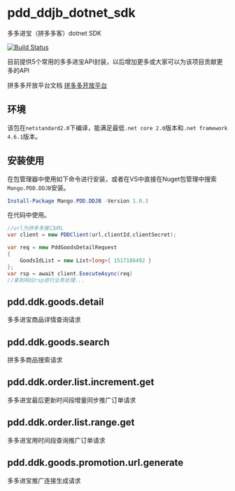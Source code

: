 # pdd_ddjb_dotnet_sdk
多多进宝（拼多多客）dotnet SDK

[![Build Status](https://dev.azure.com/q932104843/Mango.PDD.DDJB/_apis/build/status/HahaMango.pdd_ddjb_dotnet_sdk?branchName=master)](https://dev.azure.com/q932104843/Mango.PDD.DDJB/_build/latest?definitionId=8&branchName=master)

目前提供5个常用的多多进宝API封装，以后增加更多或大家可以为该项目贡献更多的API

拼多多开放平台文档 [拼多多开放平台](https://open.pinduoduo.com/application/document/api?id=pdd.ddk.goods.detail)

## 环境

该包在`netstandard2.0`下编译，能满足最低`.net core 2.0`版本和`.net framework 4.6.1`版本。

## 安装使用

在包管理器中使用如下命令进行安装，或者在VS中直接在Nuget包管理中搜索`Mango.PDD.DDJB`安装。

```powershell
Install-Package Mango.PDD.DDJB -Version 1.0.3
```

在代码中使用。

```csharp
//url为拼多多接口URL
var client = new PDDClient(url,clientId,clientSecret);

var req = new PddGoodsDetailRequest
{
    GoodsIdList = new List<long>{ 1517186492 }
};
var rsp = await client.ExecuteAsync(req)
//拿到响应rsp进行业务处理...
```

## pdd.ddk.goods.detail

多多进宝商品详情查询请求

## pdd.ddk.goods.search

拼多多商品搜索请求

## pdd.ddk.order.list.increment.get

多多进宝最后更新时间段增量同步推广订单请求

## pdd.ddk.order.list.range.get

多多进宝用时间段查询推广订单请求

## pdd.ddk.goods.promotion.url.generate

多多进宝推广连接生成请求